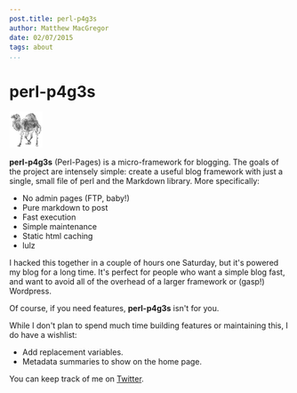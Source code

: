 ```yaml
---
post.title: perl-p4g3s
author: Matthew MacGregor
date: 02/07/2015
tags: about
...
```


perl-p4g3s
================================

![Perl-Pages](/site/img/camel.jpeg)

**perl-p4g3s** (Perl-Pages) is a micro-framework for blogging. The goals of the project are
intensely simple: create a useful blog framework with just a single, small file  of perl and
the Markdown library. More specifically:

* No admin pages (FTP, baby!)
* Pure markdown to post
* Fast execution
* Simple maintenance
* Static html caching
* lulz

I hacked this together in a couple of hours one Saturday, but it's powered my blog for a
long time. It's perfect for people who want a simple blog fast, and want to avoid all of
the overhead of a larger framework or (gasp!) Wordpress.

Of course, if you need features, **perl-p4g3s** isn't for you.

While I don't plan to spend much time building features or maintaining this,
I do have a wishlist:

* Add replacement variables.
* Metadata summaries to show on the home page.

You can keep track of me on [Twitter](https://twitter.com/matsuzine).
